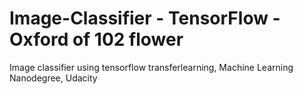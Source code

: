 # Image-Classifier - TensorFlow - Oxford of 102 flower
Image classifier using tensorflow transferlearning, Machine Learning Nanodegree, Udacity
